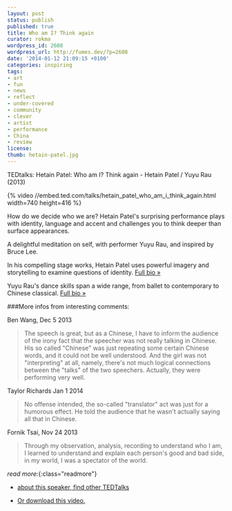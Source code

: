 ```yaml
---
layout: post
status: publish
published: true
title: Who am I? Think again
curator: rokma
wordpress_id: 2608
wordpress_url: http://fumes.dev/?p=2608
date: '2014-01-12 21:09:15 +0100'
categories: inspiring
tags:
- art
- fun
- news
- reflect
- under-covered
- community
- clever
- artist
- performance
- China
- review
license:
thumb: hetain-patel.jpg
---
```


TEDtalks: Hetain Patel: Who am I? Think again - Hetain Patel / Yuyu Rau (2013) 

{% video //embed.ted.com/talks/hetain_patel_who_am_i_think_again.html width=740 height=416 %}

How do we decide who we are? Hetain Patel's surprising performance plays with identity, language and accent and challenges you to think deeper than surface appearances.  
 
A delightful meditation on self, with performer Yuyu Rau, and inspired by Bruce Lee. 

In his compelling stage works, Hetain Patel uses powerful imagery and storytelling to examine questions of identity. <a href="http://www.ted.com/speakers/hetain_patel.html" title="Hetain Patel uses powerful imagery and storytelling to examine questions of identity. Full bio " target="_blank">Full bio &raquo;</a> 

Yuyu Rau's dance skills span a wide range, from ballet to contemporary to Chinese classical. <a href="http://www.ted.com/speakers/yuyu_rau.html" title="Yuyu Rau's dance skills span a wide range, from ballet to contemporary to Chinese classical. Full bio " target="_blank">Full bio &raquo;</a> 


###More infos from interesting comments: 

Ben Wang, Dec 5 2013 
<blockquote>The speech is great, but as a Chinese, I have to inform the audience of the irony fact that the speecher was not really talking in Chinese. His so called "Chinese" was just repeating some certain Chinese words, and it could not be well understood. And the girl was not "interpreting" at all, namely, there's not much logical connections between the "talks" of the two speechers. Actually, they were performing very well.</blockquote> 

Taylor Richards Jan 1 2014  
<blockquote> No offense intended, the so-called "translator" act was just for a humorous effect. He told the audience that he wasn't actually saying all that in Chinese.</blockquote> 

Fornik Tsai, Nov 24 2013 
<blockquote>Through my observation, analysis, recording to understand who I am, I learned to understand and explain each person's good and bad side, in my world, I was a spectator of the world.</blockquote>




_read more:_{:class="readmore"}

- <a href="http://www.ted.com/" target="_blank">about this speaker, find other TEDTalks</a>

- <a href="http://download.ted.com/talks/HetainPatel_2013G.mp4?apikey=TEDDOWNLOAD" title="Download" target="_blank">Or download this video.</a>
